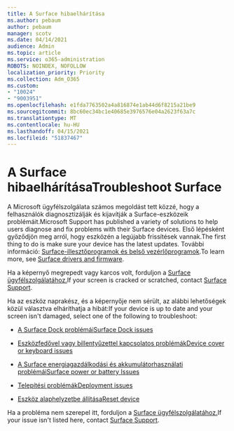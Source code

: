 ```yaml
---
title: A Surface hibaelhárítása
ms.author: pebaum
author: pebaum
manager: scotv
ms.date: 04/14/2021
audience: Admin
ms.topic: article
ms.service: o365-administration
ROBOTS: NOINDEX, NOFOLLOW
localization_priority: Priority
ms.collection: Adm_O365
ms.custom:
- "10024"
- "9003951"
ms.openlocfilehash: e1fda7763502a4a816874e1ab44d6f8215a21be9
ms.sourcegitcommit: 8bc60ec34bc1e40685e3976576e04a2623f63a7c
ms.translationtype: MT
ms.contentlocale: hu-HU
ms.lasthandoff: 04/15/2021
ms.locfileid: "51837467"
---
```

# <a name="troubleshoot-surface"></a><span data-ttu-id="69777-102">A Surface hibaelhárítása</span><span class="sxs-lookup"><span data-stu-id="69777-102">Troubleshoot Surface</span></span>

<span data-ttu-id="69777-103">A Microsoft ügyfélszolgálata számos megoldást tett közzé, hogy a felhasználók diagnosztizálják és kijavítják a Surface-eszközeik problémáit.</span><span class="sxs-lookup"><span data-stu-id="69777-103">Microsoft Support has published a variety of solutions to help users diagnose and fix problems with their Surface devices.</span></span> <span data-ttu-id="69777-104">Első lépésként győződjön meg arról, hogy eszközén a legújabb frissítések vannak.</span><span class="sxs-lookup"><span data-stu-id="69777-104">The first thing to do is make sure your device has the latest updates.</span></span> <span data-ttu-id="69777-105">További információ: [Surface-illesztőprogramok és belső vezérlőprogramok](https://docs.microsoft.com/surface/support-solutions-surface#surface-drivers-and-firmware).</span><span class="sxs-lookup"><span data-stu-id="69777-105">To learn more, see [Surface drivers and firmware](https://docs.microsoft.com/surface/support-solutions-surface#surface-drivers-and-firmware).</span></span>

<span data-ttu-id="69777-106">Ha a képernyő megrepedt vagy karcos volt, forduljon a [Surface ügyfélszolgálatához.](https://docs.microsoft.com/surface/contact-surface-support?tabs=online)</span><span class="sxs-lookup"><span data-stu-id="69777-106">If your screen is cracked or scratched, contact [Surface Support](https://docs.microsoft.com/surface/contact-surface-support?tabs=online).</span></span>

<span data-ttu-id="69777-107">Ha az eszköz naprakész, és a képernyője nem sérült, az alábbi lehetőségek közül választva elháríthatja a hibát:</span><span class="sxs-lookup"><span data-stu-id="69777-107">If your device is up to date and your screen isn't damaged, select one of the following to troubleshoot:</span></span>
 
- [<span data-ttu-id="69777-108">A Surface Dock problémái</span><span class="sxs-lookup"><span data-stu-id="69777-108">Surface Dock issues</span></span>](https://docs.microsoft.com/surface/support-solutions-surface#surface-dock-issues)
 
- [<span data-ttu-id="69777-109">Eszközfedővel vagy billentyűzettel kapcsolatos problémák</span><span class="sxs-lookup"><span data-stu-id="69777-109">Device cover or keyboard issues</span></span>](https://support.microsoft.com/sbs/surface/troubleshoot-your-surface-type-cover-or-keyboard-5b7ed1a7-bedd-5164-94a7-87f8e95df3fe?)
 
- [<span data-ttu-id="69777-110">A Surface energiagazdálkodási és akkumulátorhasználati problémái</span><span class="sxs-lookup"><span data-stu-id="69777-110">Surface power or battery Issues</span></span>](https://docs.microsoft.com/surface/support-solutions-surface#surface-power-or-battery-issues)
 
- [<span data-ttu-id="69777-111">Telepítési problémák</span><span class="sxs-lookup"><span data-stu-id="69777-111">Deployment issues</span></span>](https://docs.microsoft.com/surface/support-solutions-surface#deployment-issues)
 
- [<span data-ttu-id="69777-112">Eszköz alaphelyzetbe állítása</span><span class="sxs-lookup"><span data-stu-id="69777-112">Reset device</span></span>](https://docs.microsoft.com/surface/support-solutions-surface#reset-device)

<span data-ttu-id="69777-113">Ha a probléma nem szerepel itt, forduljon a [Surface ügyfélszolgálatához.](https://docs.microsoft.com/surface/contact-surface-support?tabs=online)</span><span class="sxs-lookup"><span data-stu-id="69777-113">If your issue isn't listed here, contact [Surface Support](https://docs.microsoft.com/surface/contact-surface-support?tabs=online).</span></span>

